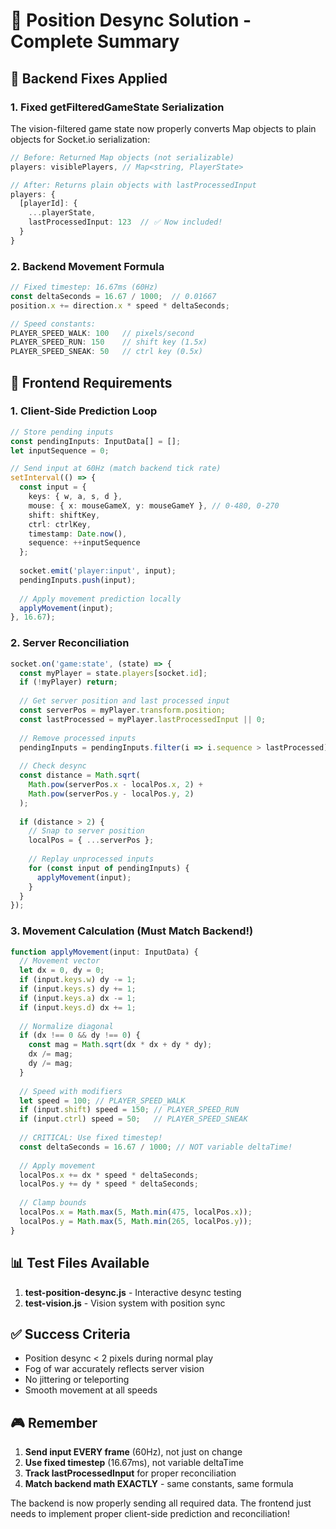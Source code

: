 # 🎯 Position Desync Solution - Complete Summary

## 🔧 Backend Fixes Applied

### 1. **Fixed getFilteredGameState Serialization**
The vision-filtered game state now properly converts Map objects to plain objects for Socket.io serialization:

```typescript
// Before: Returned Map objects (not serializable)
players: visiblePlayers, // Map<string, PlayerState>

// After: Returns plain objects with lastProcessedInput
players: {
  [playerId]: {
    ...playerState,
    lastProcessedInput: 123  // ✅ Now included!
  }
}
```

### 2. **Backend Movement Formula**
```typescript
// Fixed timestep: 16.67ms (60Hz)
const deltaSeconds = 16.67 / 1000;  // 0.01667
position.x += direction.x * speed * deltaSeconds;

// Speed constants:
PLAYER_SPEED_WALK: 100   // pixels/second
PLAYER_SPEED_RUN: 150    // shift key (1.5x)
PLAYER_SPEED_SNEAK: 50   // ctrl key (0.5x)
```

## 🚨 Frontend Requirements

### 1. **Client-Side Prediction Loop**
```typescript
// Store pending inputs
const pendingInputs: InputData[] = [];
let inputSequence = 0;

// Send input at 60Hz (match backend tick rate)
setInterval(() => {
  const input = {
    keys: { w, a, s, d },
    mouse: { x: mouseGameX, y: mouseGameY }, // 0-480, 0-270
    shift: shiftKey,
    ctrl: ctrlKey,
    timestamp: Date.now(),
    sequence: ++inputSequence
  };
  
  socket.emit('player:input', input);
  pendingInputs.push(input);
  
  // Apply movement prediction locally
  applyMovement(input);
}, 16.67);
```

### 2. **Server Reconciliation**
```typescript
socket.on('game:state', (state) => {
  const myPlayer = state.players[socket.id];
  if (!myPlayer) return;
  
  // Get server position and last processed input
  const serverPos = myPlayer.transform.position;
  const lastProcessed = myPlayer.lastProcessedInput || 0;
  
  // Remove processed inputs
  pendingInputs = pendingInputs.filter(i => i.sequence > lastProcessed);
  
  // Check desync
  const distance = Math.sqrt(
    Math.pow(serverPos.x - localPos.x, 2) + 
    Math.pow(serverPos.y - localPos.y, 2)
  );
  
  if (distance > 2) {
    // Snap to server position
    localPos = { ...serverPos };
    
    // Replay unprocessed inputs
    for (const input of pendingInputs) {
      applyMovement(input);
    }
  }
});
```

### 3. **Movement Calculation (Must Match Backend!)**
```typescript
function applyMovement(input: InputData) {
  // Movement vector
  let dx = 0, dy = 0;
  if (input.keys.w) dy -= 1;
  if (input.keys.s) dy += 1;
  if (input.keys.a) dx -= 1;
  if (input.keys.d) dx += 1;
  
  // Normalize diagonal
  if (dx !== 0 && dy !== 0) {
    const mag = Math.sqrt(dx * dx + dy * dy);
    dx /= mag;
    dy /= mag;
  }
  
  // Speed with modifiers
  let speed = 100; // PLAYER_SPEED_WALK
  if (input.shift) speed = 150; // PLAYER_SPEED_RUN
  if (input.ctrl) speed = 50;   // PLAYER_SPEED_SNEAK
  
  // CRITICAL: Use fixed timestep!
  const deltaSeconds = 16.67 / 1000; // NOT variable deltaTime!
  
  // Apply movement
  localPos.x += dx * speed * deltaSeconds;
  localPos.y += dy * speed * deltaSeconds;
  
  // Clamp bounds
  localPos.x = Math.max(5, Math.min(475, localPos.x));
  localPos.y = Math.max(5, Math.min(265, localPos.y));
}
```

## 📊 Test Files Available

1. **test-position-desync.js** - Interactive desync testing
2. **test-vision.js** - Vision system with position sync

## ✅ Success Criteria

- Position desync < 2 pixels during normal play
- Fog of war accurately reflects server vision
- No jittering or teleporting
- Smooth movement at all speeds

## 🎮 Remember

1. **Send input EVERY frame** (60Hz), not just on change
2. **Use fixed timestep** (16.67ms), not variable deltaTime
3. **Track lastProcessedInput** for proper reconciliation
4. **Match backend math EXACTLY** - same constants, same formula

The backend is now properly sending all required data. The frontend just needs to implement proper client-side prediction and reconciliation! 
